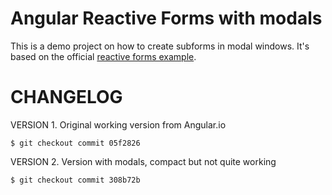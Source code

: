 # Angular Reactive Forms with modals

This is a demo project on how to create subforms in modal windows. It's based on the official [reactive forms example](https://angular.io/docs/ts/latest/guide/reactive-forms.html). 

# CHANGELOG

VERSION 1. Original working version from Angular.io

```
$ git checkout commit 05f2826
```

VERSION 2. Version with modals, compact but not quite working

```
$ git checkout commit 308b72b
```
